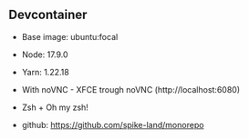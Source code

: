 ## Devcontainer

- Base image: ubuntu:focal
- Node: 17.9.0
- Yarn: 1.22.18
- With noVNC - XFCE trough noVNC (http://localhost:6080)
- Zsh + Oh my zsh!

- github: https://github.com/spike-land/monorepo
